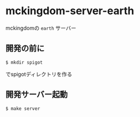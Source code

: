 # mckingdom-server-earth
mckingdomの `earth` サーバー

## 開発の前に
```
$ mkdir spigot
```
でspigotディレクトリを作る

## 開発サーバー起動
```
$ make server
```